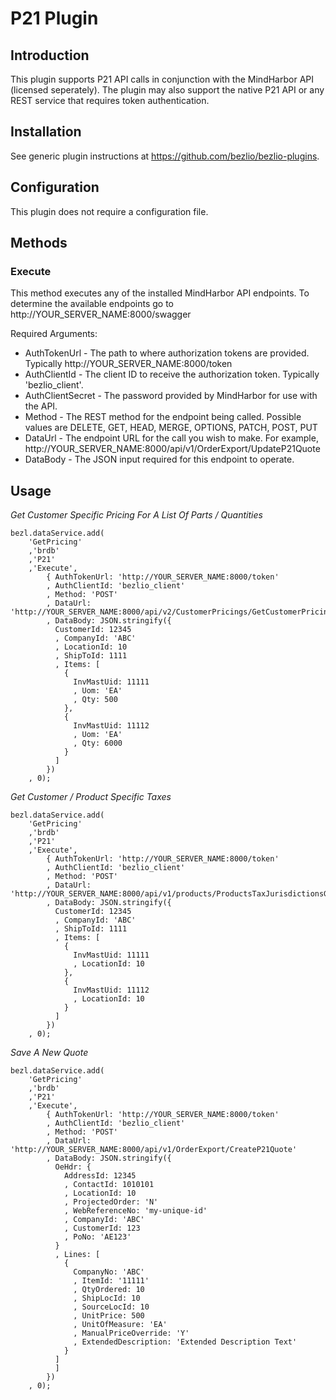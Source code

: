 # P21 Plugin

## Introduction
This plugin supports P21 API calls in conjunction with the MindHarbor API (licensed seperately).  The plugin may also support the native P21 API or any REST service that requires token authentication.

## Installation
See generic plugin instructions at https://github.com/bezlio/bezlio-plugins.

## Configuration
This plugin does not require a configuration file.

## Methods
### Execute
This method executes any of the installed MindHarbor API endpoints.  To determine the available endpoints go to http://YOUR_SERVER_NAME:8000/swagger

Required Arguments:
* AuthTokenUrl - The path to where authorization tokens are provided.  Typically http://YOUR_SERVER_NAME:8000/token
* AuthClientId - The client ID to receive the authorization token. Typically 'bezlio_client'. 
* AuthClientSecret - The password provided by MindHarbor for use with the API.
* Method - The REST method for the endpoint being called.  Possible values are DELETE, GET, HEAD, MERGE, OPTIONS, PATCH, POST, PUT 
* DataUrl - The endpoint URL for the call you wish to make. For example, http://YOUR_SERVER_NAME:8000/api/v1/OrderExport/UpdateP21Quote
* DataBody - The JSON input required for this endpoint to operate.

## Usage

*Get Customer Specific Pricing For A List Of Parts / Quantities*
```
bezl.dataService.add(
    'GetPricing'
    ,'brdb'
    ,'P21'
    ,'Execute',
        { AuthTokenUrl: 'http://YOUR_SERVER_NAME:8000/token'
        , AuthClientId: 'bezlio_client'
        , Method: 'POST'
        , DataUrl: 'http://YOUR_SERVER_NAME:8000/api/v2/CustomerPricings/GetCustomerPricings'
        , DataBody: JSON.stringify({
          CustomerId: 12345
          , CompanyId: 'ABC'
          , LocationId: 10
          , ShipToId: 1111
          , Items: [
            {
              InvMastUid: 11111
              , Uom: 'EA'
              , Qty: 500
            },
            {
              InvMastUid: 11112
              , Uom: 'EA'
              , Qty: 6000
            }
          ]
        })
    , 0);
```

*Get Customer / Product Specific Taxes*
```
bezl.dataService.add(
    'GetPricing'
    ,'brdb'
    ,'P21'
    ,'Execute',
        { AuthTokenUrl: 'http://YOUR_SERVER_NAME:8000/token'
        , AuthClientId: 'bezlio_client'
        , Method: 'POST'
        , DataUrl: 'http://YOUR_SERVER_NAME:8000/api/v1/products/ProductsTaxJurisdictionsGroupByShipTo'
        , DataBody: JSON.stringify({
          CustomerId: 12345
          , CompanyId: 'ABC'
          , ShipToId: 1111
          , Items: [
            {
              InvMastUid: 11111
              , LocationId: 10
            },
            {
              InvMastUid: 11112
              , LocationId: 10
            }
          ]
        })
    , 0);
```

*Save A New Quote*
```
bezl.dataService.add(
    'GetPricing'
    ,'brdb'
    ,'P21'
    ,'Execute',
        { AuthTokenUrl: 'http://YOUR_SERVER_NAME:8000/token'
        , AuthClientId: 'bezlio_client'
        , Method: 'POST'
        , DataUrl: 'http://YOUR_SERVER_NAME:8000/api/v1/OrderExport/CreateP21Quote'
        , DataBody: JSON.stringify({
          OeHdr: {
            AddressId: 12345
            , ContactId: 1010101
            , LocationId: 10
            , ProjectedOrder: 'N'
            , WebReferenceNo: 'my-unique-id'
            , CompanyId: 'ABC'
            , CustomerId: 123
            , PoNo: 'AE123'
          }
          , Lines: [
            {
              CompanyNo: 'ABC'
              , ItemId: '11111'
              , QtyOrdered: 10
              , ShipLocId: 10
              , SourceLocId: 10
              , UnitPrice: 500
              , UnitOfMeasure: 'EA'
              , ManualPriceOverride: 'Y'
              , ExtendedDescription: 'Extended Description Text'
            }
          ]
          ]
        })
    , 0);
```